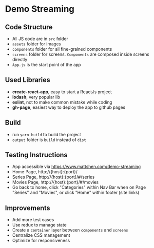 # Demo Streaming

## Code Structure
- All JS code are in `src` folder
- `assets` folder for images
- `components` folder for all fine-grained components
- `screens` folder for screens. `Components` are composed inside screens directly
- `App.js` is the start point of the app

## Used Libraries
- **create-react-app**, easy to start a ReactJs project
- **lodash**, very popular lib
- **eslint**, not to make common mistake while coding
- **gh-page**, easiest way to deploy the app to github pages


## Build
- run `yarn build` to build the project
- `output` folder is `build` instead of `dist`


## Testing Instructions
- App accessible via https://www.mattshen.com/demo-streaming
- Home Page, http://{host}:{port}/
- Series Page, http://{host}:{port}/#/series
- Movies Page, http://{host}:{port}/#/movies
- Go back to home, click "Categories" within Nav Bar when on Page "Series" and "Movies", or click "Home" within footer (site links)


## Improvements
- Add more test cases
- Use redux to manage state
- Create a `container` layer between `components` and `screens`
- Centralize CSS management
- Optimize for responsiveness
